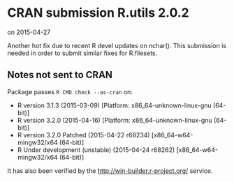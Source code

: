# CRAN submission R.utils 2.0.2
on 2015-04-27

Another hot fix due to recent R devel updates on nchar().  This
submission is needed in order to submit similar fixes for R.filesets.


## Notes not sent to CRAN

Package passes `R CMD check --as-cran` on:

* R version 3.1.3 (2015-03-09) [Platform: x86_64-unknown-linux-gnu (64-bit)]
* R version 3.2.0 (2015-04-16) [Platform: x86_64-unknown-linux-gnu (64-bit)]
* R version 3.2.0 Patched (2015-04-22 r68234) [x86_64-w64-mingw32/x64 (64-bit)]
* R Under development (unstable) (2015-04-24 r68262) [x86_64-w64-mingw32/x64 (64-bit)]

It has also been verified by the <http://win-builder.r-project.org/>
service.
